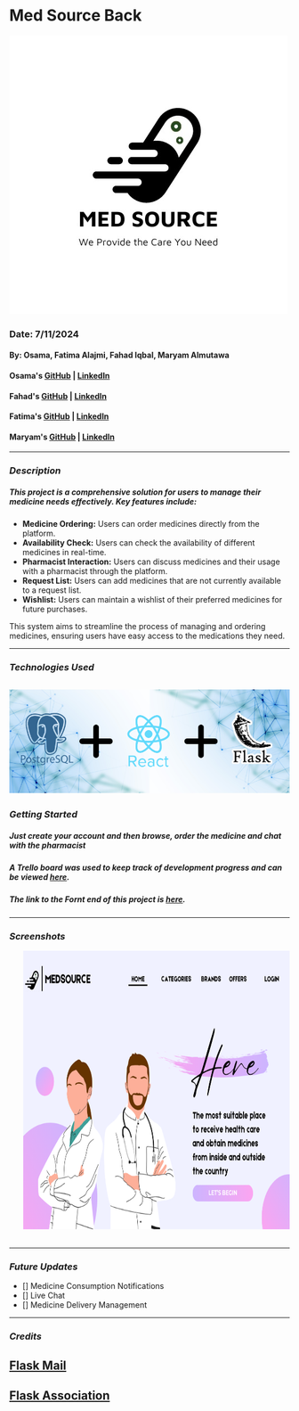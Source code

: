 # Med Source Back

![/shelf](public/images/webLogo.jpeg)

### Date: 7/11/2024

#### By: Osama, Fatima Alajmi, Fahad Iqbal, Maryam Almutawa

#### Osama's [GitHub](https://github.com/OsamaMohammad61) | [LinkedIn](https://www.linkedin.com/in/osama-mohammad-59baa3265/)

#### Fahad's [GitHub](https://github.com/FahadIqbal1122) | [LinkedIn](https://www.linkedin.com/in/fahadiqbalmohammad/)

#### Fatima's [GitHub](https://github.com/fatemaajmi) | [LinkedIn](https://www.linkedin.com/in/fatema-alajmi-0338b0290?utm_source=share&utm_campaign=share_via&utm_content=profile&utm_medium=ios_app)

#### Maryam's [GitHub](https://github.com/MaryamAlmutawa9) | [LinkedIn](https://www.linkedin.com/in/maryam-almutawa-1b0767289/)

---

### **_Description_**

##### This project is a comprehensive solution for users to manage their medicine needs effectively. Key features include:

- **Medicine Ordering:** Users can order medicines directly from the platform.
- **Availability Check:** Users can check the availability of different medicines in real-time.
- **Pharmacist Interaction:** Users can discuss medicines and their usage with a pharmacist through the platform.
- **Request List:** Users can add medicines that are not currently available to a request list.
- **Wishlist:** Users can maintain a wishlist of their preferred medicines for future purchases.

This system aims to streamline the process of managing and ordering medicines, ensuring users have easy access to the medications they need.

---

### **_Technologies Used_**

## ![/shelf](public/images/MedSource.png)

### **_Getting Started_**

##### Just create your account and then browse, order the medicine and chat with the pharmacist

##### A Trello board was used to keep track of development progress and can be viewed [here](https://trello.com/b/hivgfXCp/med-source).

##### The link to the Fornt end of this project is [here](https://github.com/FahadIqbal1122/Med-Source).

---

### **_Screenshots_**

<div align="center">
  <pre>
   <img src="public/images/screenshots/1.png" height="500" />&nbsp;&nbsp;&nbsp;<img src="public/images/screenshots/2.png" height="500" />&nbsp;&nbsp;&nbsp;<img src="public/images/screenshots/3.png" height="500" />&nbsp;&nbsp;&nbsp;<img src="public/images/screenshots/4.png" height="500" />&nbsp;&nbsp;&nbsp;<img src="public/images/screenshots/5.png" height="500" />&nbsp;&nbsp;&nbsp;<img src="public/images/screenshots/6.png" height="500" />&nbsp;&nbsp;&nbsp;<img src="public/images/screenshots/7.png" height="500" />&nbsp;&nbsp;&nbsp;<img src="public/images/screenshots/8.png" height="500" />
  </pre>
</div>

---

### **_Future Updates_**

- [] Medicine Consumption Notifications
- [] Live Chat
- [] Medicine Delivery Management

---

### **_Credits_**

## [Flask Mail](https://flask-mail.readthedocs.io/en/latest/)

## [Flask Association](https://flask-sqlalchemy.palletsprojects.com/en/2.x/quickstart/)
